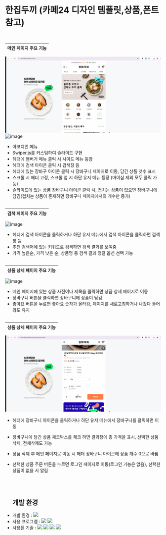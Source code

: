 


# 한집두끼 (카페24 디자인 템플릿,상품,폰트 참고)


<br>

| 메인 페이지 주요 기능                                                                                              |
| :---------------------------------------------------------------------------------------------------------------------- |
![image](https://github.com/kkh12345/kkh4/blob/main/side.gif)
![image](https://github.com/kkh12345/kkh4/blob/main/accordion.gif)

 * 아코디언 메뉴
 * Swiper.js를 커스텀하여 슬라이드 구현
 * 헤더에 햄버거 메뉴 클릭 시 사이드 메뉴 등장
 * 헤더에 검색 아이콘 클릭 시 검색창 뜸
 * 헤더에 있는 장바구 아이콘 클릭 시 장바구니 페이지로 이동, 담긴 상품 갯수 표시
 * 스크롤 시 헤더 고정, 스크롤 업 시 하단 유저 메뉴 등장 (마이샵 제외 모두 클릭 가능)
 *  슬라이드에 있는 상품 장바구니 아이콘 클릭 시, 겹치는 상품이 없으면 장바구니에 담김(겹치는 상품이 존재하면 장바구니 페이지에서의 개수만 증가)
<br><br>

| 검색 페이지 주요 기능                                                                                            |
| :---------------------------------------------------------------------------------------------------------------------- |
![image](https://github.com/kkh12345/kkh4/blob/main/search.gif)
 * 헤더에 검색 아이콘을 클릭하거나 하단 유저 메뉴에서 검색 아이콘을 클릭하면 검색창 뜸
 * 추천 검색어에 있는 키워드로 검색하면 검색 결과를 보여줌
 * 가격 높은순, 가격 낮은 순, 상품명 등 검색 결과 정렬 옵션 선택 가능
<br><br>

| 상품 상세 페이지 주요 기능                                                                                         |
| :---------------------------------------------------------------------------------------------------------------------- |
![image](https://github.com/kkh12345/kkh4/blob/main/detail.gif)
* 메인 페이지에 있는 상품 사진이나 제목을 클릭하면 상품 상세 페이지로 이동
 * 장바구니 버튼을 클릭하면 장바구니에 상품이 담김
 * 좋아요 버튼을 누르면 좋아요 숫자가 올라감, 페이지를 새로고침하거나 나갔다 들어와도 유지
<br><br>




| 상품 상세 페이지 주요 기능                                                                                         |
| :---------------------------------------------------------------------------------------------------------------------- |
![image](https://github.com/kkh12345/kkh4/blob/main/cart.gif)
* 헤더에 장바구니 아이콘을 클릭하거나 하단 유저 메뉴에서 장바구니를 클릭하면 이동
* 장바구니에 담긴 상품 체크박스를 체크 하면 결과창에 총 가격을 표시, 선택한 상품 삭제, 전체삭제도 가능
* 상품 삭제 후 메인 페이지로 이동 시 헤더 장바구니 아이콘에 상품 개수 0으로 바뀜
* 선택한 상품 주문 버튼을 누르면 로그인 페이지로 이동(로그인 기능은 없음), 선택한 상품이 없을 시 알림 

  <br><br>



  ##  개발 환경

- 개발 환경 : <img src="https://img.shields.io/badge/windows11-0078D6?style=flat-square&logo=windows10&logoColor=white"/>
- 사용 프로그램 : <img src="https://img.shields.io/badge/Vs code-007ACC?style=flat-square&logo=visualstudiocode&logoColor=white"/>  <img src="https://img.shields.io/badge/figma-F24E1E?style=flat-square&logo=figma&logoColor=white"/>
- 사용된 기술 :
  <img src="https://img.shields.io/badge/html5-E34F26?style=flat-square&logo=html5&logoColor=white"> <img src="https://img.shields.io/badge/css3-1572B6?style=flat-square&logo=css3&logoColor=white">  <img src="https://img.shields.io/badge/JavaScript-F7DF1E?style=flat-square&logo=JavaScript&logoColor=white"> <img src="https://img.shields.io/badge/Swiper-6332F6?style=flat-square&logo=Swiper&logoColor=white">


  

    
   

